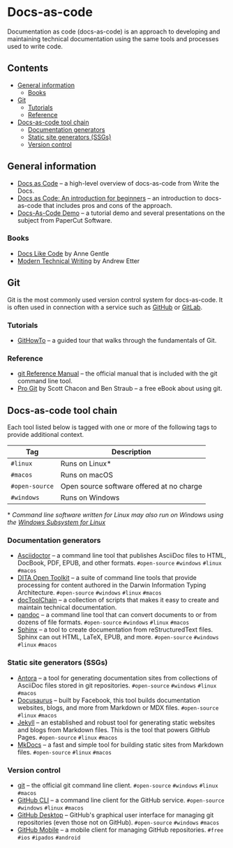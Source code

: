 # Docs-as-code<!-- omit in toc -->

Documentation as code (docs-as-code) is an approach to developing and
maintaining technical documentation using the same tools and processes used to
write code.

## Contents<!-- omit in toc -->

- [General information](#general-information)
  - [Books](#books)
- [Git](#git)
  - [Tutorials](#tutorials)
  - [Reference](#reference)
- [Docs-as-code tool chain](#docs-as-code-tool-chain)
  - [Documentation generators](#documentation-generators)
  - [Static site generators (SSGs)](#static-site-generators-ssgs)
  - [Version control](#version-control)

## General information

- [Docs as Code](https://www.writethedocs.org/guide/docs-as-code) &ndash; a
  high-level overview of docs-as-code from Write the Docs.
- [Docs as Code: An introduction for beginners](https://www.knowledgeowl.com/home/docs-as-code)
  &ndash; an introduction to docs-as-code that includes pros and cons of the
  approach.
- [Docs-As-Code Demo](https://papercut-docs-as-code.gitlab.io/docs-as-code/index.html)
  &ndash; a tutorial demo and several presentations on the subject from
  PaperCut Software.

### Books

- [Docs Like Code](https://www.docslikecode.com/) by Anne Gentle
- [Modern Technical Writing](https://www.amazon.com/Modern-Technical-Writing-Introduction-Documentation-ebook/dp/B01A2QL9SS)
  by Andrew Etter

## Git

Git is the most commonly used version control system for docs-as-code. It is
often used in connection with a service such as [GitHub](https://github.com/)
or [GitLab](https://gitlab.com/).

### Tutorials

- [GitHowTo](https://githowto.com/) &ndash; a guided tour that walks through
  the fundamentals of Git.

### Reference

- [git Reference Manual](https://git-scm.com/docs) &ndash; the official manual
  that is included with the git command line tool.
- [Pro Git](https://git-scm.com/book/) by Scott Chacon and Ben Straub &ndash; a
  free eBook about using git.

## Docs-as-code tool chain

Each tool listed below is tagged with one or more of the following tags to
provide additional context.

| Tag            | Description                                    |
| -------------- | ---------------------------------------------- |
| `#linux`       | Runs on Linux*                                 |
| `#macos`       | Runs on macOS                                  |
| `#open-source` | Open source software offered at no charge      |
| `#windows`     | Runs on Windows                                |

\* *Command line software written for Linux may also run on Windows using the
[Windows Subsystem for Linux](https://docs.microsoft.com/en-us/windows/wsl/about)*

### Documentation generators

- [Asciidoctor](https://asciidoctor.org/) &ndash; a command line tool that
  publishes AsciiDoc files to HTML, DocBook, PDF, EPUB, and other formats.
  `#open-source` `#windows` `#linux` `#macos`
- [DITA Open Toolkit](https://www.dita-ot.org/) &ndash; a suite of command line
  tools that provide processing for content authored in the Darwin Information
  Typing Architecture. `#open-source` `#windows` `#linux` `#macos`
- [docToolChain](https://doctoolchain.org/) &ndash; a collection of scripts
  that makes it easy to create and maintain technical documentation.
- [pandoc](https://pandoc.org/) &ndash; a command line tool that can convert
  documents to or from dozens of file formats. `#open-source` `#windows`
  `#linux` `#macos`
- [Sphinx](https://www.sphinx-doc.org/) &ndash; a tool to create documentation
  from reStructuredText files. Sphinx can out HTML, LaTeX, EPUB, and more.
  `#open-source` `#windows` `#linux` `#macos`

### Static site generators (SSGs)

- [Antora](https://antora.org/) &ndash; a tool for generating documentation
  sites from collections of AsciiDoc files stored in git repositories.
  `#open-source` `#windows` `#linux` `#macos`
- [Docusaurus](https://docusaurus.io) &ndash; built by Facebook, this tool
  builds documentation websites, blogs, and more from Markdown or MDX files.
  `#open-source` `#linux` `#macos`
- [Jekyll](https://jekyllrb.com/) &ndash; an established and robust tool for
  generating static websites and blogs from Markdown files. This is the tool
  that powers GitHub Pages. `#open-source` `#linux` `#macos`
- [MkDocs](https://www.mkdocs.org/) &ndash; a fast and simple tool for building
  static sites from Markdown files. `#open-source` `#linux` `#macos`

### Version control

- [git](https://git-scm.com/) &ndash; the official git command line client.
  `#open-source` `#windows` `#linux` `#macos`
- [GitHub CLI](https://cli.github.com/) &ndash; a command line client for the
  GitHub service. `#open-source` `#windows` `#linux` `#macos`
- [GitHub Desktop](https://desktop.github.com/) &ndash; GitHub's graphical user
  interface for managing git repositories (even those not on GitHub).
  `#open-source` `#windows` `#macos`
- [GitHub Mobile](https://github.com/mobile) &ndash; a mobile client for
  managing GitHub repositories. `#free` `#ios` `#ipados` `#android`
